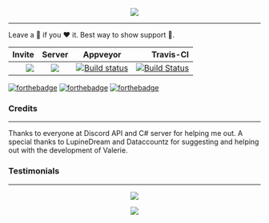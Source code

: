 <p align="center">
<img src="https://i.imgur.com/bdre5eQ.gif">
</p>

---
Leave a 🌟 if you :heart: it. Best way to show support 💪.

| Invite | Server | Appveyor | Travis-CI |
|-------:|:------:|:--------:|----------:|
| [![](https://png.icons8.com/door-opened/dusk/70)](https://discordapp.com/oauth2/authorize?client_id=261561347966238721&scope=bot&permissions=2146958591) | [![](https://png.icons8.com/discord/dusk/70)](https://discord.gg/nzYTzxD) | [![Build status](https://ci.appveyor.com/api/projects/status/qojigwf797mw91vb?svg=true)](https://ci.appveyor.com/project/Vux/valerie)| [![Build Status](https://travis-ci.org/Yucked/Valerie.svg?branch=master)](https://travis-ci.org/Yucked/Valerie)

[![forthebadge](http://forthebadge.com/images/badges/built-with-swag.svg)](http://forthebadge.com)
[![forthebadge](http://forthebadge.com/images/badges/compatibility-club-penguin.svg)](http://forthebadge.com)
[![forthebadge](http://forthebadge.com/images/badges/made-with-c-sharp.svg)](http://forthebadge.com)

### Credits
---

Thanks to everyone at Discord API and C# server for helping me out. A special thanks to LupineDream and Dataccountz for suggesting and helping out with the development of Valerie.

### Testimonials
---

<p align="center"><img src="http://vvcap.com/img/2Nrq8h0UJ8o.png"/></p>
<p align="center"><img src="http://vvcap.com/img/tVF34reZRX4.png"/></p>
